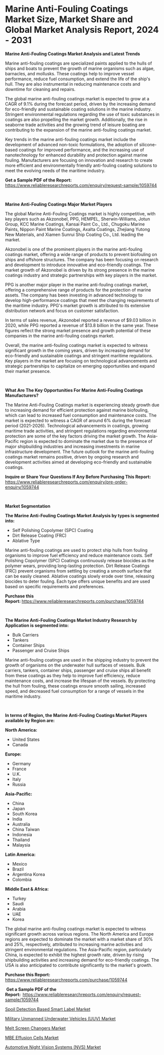 <p><h1>Marine Anti-Fouling Coatings Market Size, Market Share and Global Market Analysis Report, 2024 - 2031</h1></p><p><strong>Marine Anti-Fouling Coatings Market Analysis and Latest Trends</strong></p>
<p><p>Marine anti-fouling coatings are specialized paints applied to the hulls of ships and boats to prevent the growth of marine organisms such as algae, barnacles, and mollusks. These coatings help to improve vessel performance, reduce fuel consumption, and extend the life of the ship's hull. They are also instrumental in reducing maintenance costs and downtime for cleaning and repairs.</p><p>The global marine anti-fouling coatings market is expected to grow at a CAGR of 9.1% during the forecast period, driven by the increasing demand for eco-friendly and sustainable coating solutions in the marine industry. Stringent environmental regulations regarding the use of toxic substances in coatings are also propelling the market growth. Additionally, the rise in seaborne trade activities and the growing trend of leisure boating are contributing to the expansion of the marine anti-fouling coatings market.</p><p>Key trends in the marine anti-fouling coatings market include the development of advanced non-toxic formulations, the adoption of silicone-based coatings for improved performance, and the increasing use of nanotechnology for enhanced durability and protection against marine fouling. Manufacturers are focusing on innovation and research to create more efficient and environmentally friendly anti-fouling coating solutions to meet the evolving needs of the maritime industry.</p></p>
<p><strong>Get a Sample PDF of the Report:&nbsp;</strong> <a href="https://www.reliableresearchreports.com/enquiry/request-sample/1059744">https://www.reliableresearchreports.com/enquiry/request-sample/1059744</a></p>
<p>&nbsp;</p>
<p><strong>Marine Anti-Fouling Coatings Major Market Players</strong></p>
<p><p>The global Marine Anti-Fouling Coatings market is highly competitive, with key players such as Akzonobel, PPG, HEMPEL, Sherwin-Williams, Jotun Group, KCC Marine Coatings, Kansai Paint Co., Ltd., Chugoku Marine Paints, Nippon Paint Marine Coatings, Axalta Coatings, Zhejiang Yutong New Materials, and Xiamen Sunrui Ship Coating Co., Ltd. leading the market.</p><p>Akzonobel is one of the prominent players in the marine anti-fouling coatings market, offering a wide range of products to prevent biofouling on ships and offshore structures. The company has been focusing on research and development to introduce innovative and eco-friendly coatings. The market growth of Akzonobel is driven by its strong presence in the marine coatings industry and strategic partnerships with key players in the market.</p><p>PPG is another major player in the marine anti-fouling coatings market, offering a comprehensive range of products for the protection of marine assets. The company has been investing in advanced technology to develop high-performance coatings that meet the changing requirements of the maritime industry. PPG's market growth is attributed to its extensive distribution network and focus on customer satisfaction.</p><p>In terms of sales revenue, Akzonobel reported a revenue of $9.03 billion in 2020, while PPG reported a revenue of $13.8 billion in the same year. These figures reflect the strong market presence and growth potential of these companies in the marine anti-fouling coatings market.</p><p>Overall, the marine anti-fouling coatings market is expected to witness significant growth in the coming years, driven by increasing demand for eco-friendly and sustainable coatings and stringent maritime regulations. Key players in the market are focusing on technological advancements and strategic partnerships to capitalize on emerging opportunities and expand their market presence.</p></p>
<p>&nbsp;</p>
<p><strong>What Are The Key Opportunities For Marine Anti-Fouling Coatings Manufacturers?</strong></p>
<p><p>The Marine Anti-Fouling Coatings market is experiencing steady growth due to increasing demand for efficient protection against marine biofouling, which can lead to increased fuel consumption and maintenance costs. The market is expected to witness a CAGR of around 6% during the forecast period (2021-2026). Technological advancements in coatings, growing maritime trade activities, and stringent regulations regarding environmental protection are some of the key factors driving the market growth. The Asia-Pacific region is expected to dominate the market due to the presence of major shipbuilding industries and increasing investments in marine infrastructure development. The future outlook for the marine anti-fouling coatings market remains positive, driven by ongoing research and development activities aimed at developing eco-friendly and sustainable coatings.</p></p>
<p><strong>Inquire or Share Your Questions If Any Before Purchasing This Report:</strong> <a href="https://www.reliableresearchreports.com/enquiry/pre-order-enquiry/1059744">https://www.reliableresearchreports.com/enquiry/pre-order-enquiry/1059744</a></p>
<p>&nbsp;</p>
<p><strong>Market Segmentation</strong></p>
<p><strong>The Marine Anti-Fouling Coatings Market Analysis by types is segmented into:</strong></p>
<p><ul><li>Self Polishing Copolymer (SPC) Coating</li><li>Dirt Release Coating (FRC)</li><li>Ablative Type</li></ul></p>
<p><p>Marine anti-fouling coatings are used to protect ship hulls from fouling organisms to improve fuel efficiency and reduce maintenance costs. Self Polishing Copolymer (SPC) Coatings continuously release biocides as the polymer wears, providing long-lasting protection. Dirt Release Coatings (FRC) prevent organisms from settling by creating a smooth surface that can be easily cleaned. Ablative coatings slowly erode over time, releasing biocides to deter fouling. Each type offers unique benefits and are used based on specific requirements and preferences.</p></p>
<p><strong>Purchase this Report:&nbsp;</strong><a href="https://www.reliableresearchreports.com/purchase/1059744">https://www.reliableresearchreports.com/purchase/1059744</a></p>
<p>&nbsp;</p>
<p><strong>The Marine Anti-Fouling Coatings Market Industry Research by Application is segmented into:</strong></p>
<p><ul><li>Bulk Carriers</li><li>Tankers</li><li>Container Ships</li><li>Passenger and Cruise Ships</li></ul></p>
<p><p>Marine anti-fouling coatings are used in the shipping industry to prevent the growth of organisms on the underwater hull surfaces of vessels. Bulk carriers, tankers, container ships, passenger and cruise ships all benefit from these coatings as they help to improve fuel efficiency, reduce maintenance costs, and increase the lifespan of the vessels. By protecting the hull from fouling, these coatings ensure smooth sailing, increased speed, and decreased fuel consumption for a range of vessels in the maritime industry.</p></p>
<p>&nbsp;</p>
<p><strong>In terms of Region, the Marine Anti-Fouling Coatings Market Players available by Region are:</strong></p>
<p>
    <p> <strong> North America: </strong>
        <ul>
            <li>United States</li>
            <li>Canada</li>
        </ul>
        </p> 
    <p> <strong> Europe: </strong>
        <ul>
            <li>Germany</li>
            <li>France</li>
            <li>U.K.</li>
            <li>Italy</li>
            <li>Russia</li>
        </ul>
        </p> 
    <p> <strong> Asia-Pacific: </strong>
        <ul>
            <li>China</li>
            <li>Japan</li>
            <li>South Korea</li>
            <li>India</li>
            <li>Australia</li>
            <li>China Taiwan</li>
            <li>Indonesia</li>
            <li>Thailand</li>
            <li>Malaysia</li>
        </ul>
        </p> 
    <p> <strong> Latin America: </strong>
        <ul>
            <li>Mexico</li>
            <li>Brazil</li>
            <li>Argentina Korea</li>
            <li>Colombia</li>
        </ul>
        </p> 
    <p> <strong> Middle East & Africa: </strong>
        <ul>
            <li>Turkey</li>
            <li>Saudi</li>
            <li>Arabia</li>
            <li>UAE</li>
            <li>Korea</li>
        </ul>
    </p>
    </p>
<p><p>The global marine anti-fouling coatings market is expected to witness significant growth across various regions. The North America and Europe regions are expected to dominate the market with a market share of 30% and 25%, respectively, attributed to increasing marine activities and stringent environmental regulations. The Asia-Pacific region, particularly China, is expected to exhibit the highest growth rate, driven by rising shipbuilding activities and increasing demand for eco-friendly coatings. The USA is also anticipated to contribute significantly to the market's growth.</p></p>
<p><strong>Purchase this Report: </strong><a href="https://www.reliableresearchreports.com/purchase/1059744">https://www.reliableresearchreports.com/purchase/1059744</a></p>
<p>&nbsp;<strong>Get a Sample PDF of the Report:&nbsp;&nbsp;</strong><a href="https://www.reliableresearchreports.com/enquiry/request-sample/1059744">https://www.reliableresearchreports.com/enquiry/request-sample/1059744</a></p>
<p><strong></strong></p>
<p><p><a href="https://github.com/pizolina/Market-Research-Report-List-3/blob/main/spoil-detection-based-smart-label-market.md">Spoil Detection Based Smart Label Market</a></p><p><a href="https://medium.com/@beauhagenes2023/military-unmanned-underwater-vehicles-uuv-market-insight-market-trends-growth-forecasted-from-ef7b6897f40a">Military Unmanned Underwater Vehicles (UUV) Market</a></p><p><a href="https://medium.com/@beauhagenes2023/melt-screen-changers-market-the-key-to-successful-business-strategy-forecast-till-2031-17797818773c">Melt Screen Changers Market</a></p><p><a href="https://medium.com/@beauhagenes2023/mbe-effusion-cells-market-size-reveals-the-best-marketing-channels-in-global-industry-6e1749dbca53">MBE Effusion Cells Market</a></p><p><a href="https://github.com/tamvrosiya/Market-Research-Report-List-2/blob/main/automotive-night-vision-systems-nvs-market.md">Automotive Night Vision Systems (NVS) Market</a></p></p>